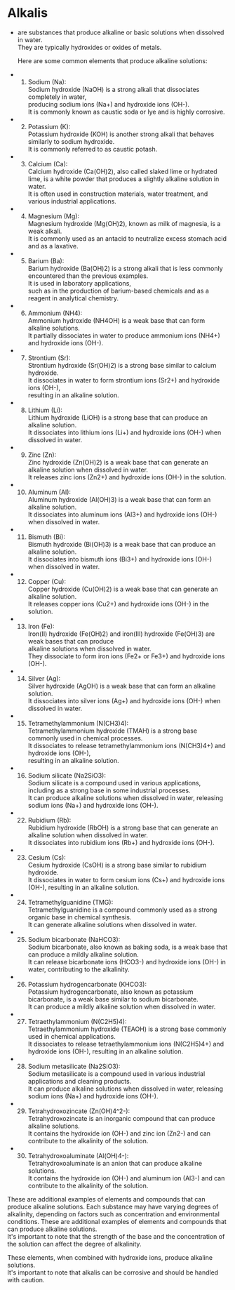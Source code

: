 # Alkalis 
  - are substances that produce alkaline or basic solutions when dissolved in water.  
     They are typically hydroxides or oxides of metals.    
     
     Here are some common elements that produce alkaline solutions:   

  - 1. Sodium (Na):   
        Sodium hydroxide (NaOH) is a strong alkali that dissociates completely in water,    
         producing sodium ions (Na+) and hydroxide ions (OH-).    
          It is commonly known as caustic soda or lye and is highly corrosive.

  - 2. Potassium (K):    
        Potassium hydroxide (KOH) is another strong alkali that behaves similarly to sodium hydroxide.   
         It is commonly referred to as caustic potash.   

  - 3. Calcium (Ca):   
        Calcium hydroxide (Ca(OH)2), also called slaked lime or hydrated lime, is a white powder that produces a slightly alkaline solution in water.    
         It is often used in construction materials, water treatment, and various industrial applications.   

  - 4. Magnesium (Mg):   
        Magnesium hydroxide (Mg(OH)2), known as milk of magnesia, is a weak alkali.    
         It is commonly used as an antacid to neutralize excess stomach acid and as a laxative.    

  - 5. Barium (Ba):     
        Barium hydroxide (Ba(OH)2) is a strong alkali that is less commonly encountered than the previous examples.    
         It is used in laboratory applications,    
          such as in the production of barium-based chemicals and as a reagent in analytical chemistry.   
          
  - 6. Ammonium (NH4):    
        Ammonium hydroxide (NH4OH) is a weak base that can form alkaline solutions.    
         It partially dissociates in water to produce ammonium ions (NH4+) and hydroxide ions (OH-).   

   - 7. Strontium (Sr):    
         Strontium hydroxide (Sr(OH)2) is a strong base similar to calcium hydroxide.     
          It dissociates in water to form strontium ions (Sr2+) and hydroxide ions (OH-),     
           resulting in an alkaline solution.   
   
   - 8. Lithium (Li):     
         Lithium hydroxide (LiOH) is a strong base that can produce an alkaline solution.      
          It dissociates into lithium ions (Li+) and hydroxide ions (OH-) when dissolved in water.   

   - 9. Zinc (Zn):     
         Zinc hydroxide (Zn(OH)2) is a weak base that can generate an alkaline solution when dissolved in water.    
          It releases zinc ions (Zn2+) and hydroxide ions (OH-) in the solution.   

   - 10. Aluminum (Al):    
          Aluminum hydroxide (Al(OH)3) is a weak base that can form an alkaline solution.    
           It dissociates into aluminum ions (Al3+) and hydroxide ions (OH-) when dissolved in water.   

   - 11. Bismuth (Bi):    
          Bismuth hydroxide (Bi(OH)3) is a weak base that can produce an alkaline solution.    
           It dissociates into bismuth ions (Bi3+) and hydroxide ions (OH-) when dissolved in water.   

   - 12. Copper (Cu):    
          Copper hydroxide (Cu(OH)2) is a weak base that can generate an alkaline solution.    
           It releases copper ions (Cu2+) and hydroxide ions (OH-) in the solution.   

   - 13. Iron (Fe):   
          Iron(II) hydroxide (Fe(OH)2) and iron(III) hydroxide (Fe(OH)3) are weak bases that can produce    
           alkaline solutions when dissolved in water.    
            They dissociate to form iron ions (Fe2+ or Fe3+) and hydroxide ions (OH-).   
  
   - 14. Silver (Ag):    
          Silver hydroxide (AgOH) is a weak base that can form an alkaline solution.      
           It dissociates into silver ions (Ag+) and hydroxide ions (OH-) when dissolved in water.   
  
   - 15. Tetramethylammonium (N(CH3)4):    
          Tetramethylammonium hydroxide (TMAH) is a strong base commonly used in chemical processes.      
           It dissociates to release tetramethylammonium ions (N(CH3)4+) and hydroxide ions (OH-),   
            resulting in an alkaline solution.   
   
   - 16. Sodium silicate (Na2SiO3):    
          Sodium silicate is a compound used in various applications, including as a strong base in some industrial processes.    
           It can produce alkaline solutions when dissolved in water, releasing sodium ions (Na+) and hydroxide ions (OH-).  
       
   - 22. Rubidium (Rb):    
          Rubidium hydroxide (RbOH) is a strong base that can generate an alkaline solution when dissolved in water.   
           It dissociates into rubidium ions (Rb+) and hydroxide ions (OH-).  

   - 23. Cesium (Cs):    
          Cesium hydroxide (CsOH) is a strong base similar to rubidium hydroxide.    
           It dissociates in water to form cesium ions (Cs+) and hydroxide ions (OH-), resulting in an alkaline solution.   

   - 24. Tetramethylguanidine (TMG):    
          Tetramethylguanidine is a compound commonly used as a strong organic base in chemical synthesis.   
           It can generate alkaline solutions when dissolved in water.   

   - 25. Sodium bicarbonate (NaHCO3):    
          Sodium bicarbonate, also known as baking soda, is a weak base that can produce a mildly alkaline solution.     
           It can release bicarbonate ions (HCO3-) and hydroxide ions (OH-) in water, contributing to the alkalinity.   

   - 26. Potassium hydrogencarbonate (KHCO3):   
          Potassium hydrogencarbonate, also known as potassium bicarbonate, is a weak base similar to sodium bicarbonate.   
           It can produce a mildly alkaline solution when dissolved in water.   

   - 27. Tetraethylammonium (N(C2H5)4):    
          Tetraethylammonium hydroxide (TEAOH) is a strong base commonly used in chemical applications.   
           It dissociates to release tetraethylammonium ions (N(C2H5)4+) and hydroxide ions (OH-), resulting in an alkaline solution.

   - 28. Sodium metasilicate (Na2SiO3):    
          Sodium metasilicate is a compound used in various industrial applications and cleaning products.   
           It can produce alkaline solutions when dissolved in water, releasing sodium ions (Na+) and hydroxide ions (OH-).   

   - 29. Tetrahydroxozincate (Zn(OH)4^2-):    
          Tetrahydroxozincate is an inorganic compound that can produce alkaline solutions.   
            It contains the hydroxide ion (OH-) and zinc ion (Zn2-) and can contribute to the alkalinity of the solution.   

   - 30. Tetrahydroxoaluminate (Al(OH)4-):    
          Tetrahydroxoaluminate is an anion that can produce alkaline solutions.   
           It contains the hydroxide ion (OH-) and aluminum ion (Al3-) and can contribute to the alkalinity of the solution.   

These are additional examples of elements and compounds that can produce alkaline solutions. Each substance may have varying degrees of alkalinity, depending on factors such as concentration and environmental conditions.
  These are additional examples of elements and compounds that can produce alkaline solutions.      
   It's important to note that the strength of the base and the concentration of the solution can affect the degree of alkalinity.   

   These elements, when combined with hydroxide ions, produce alkaline solutions.      
    It's important to note that alkalis can be corrosive and should be handled with caution.   
